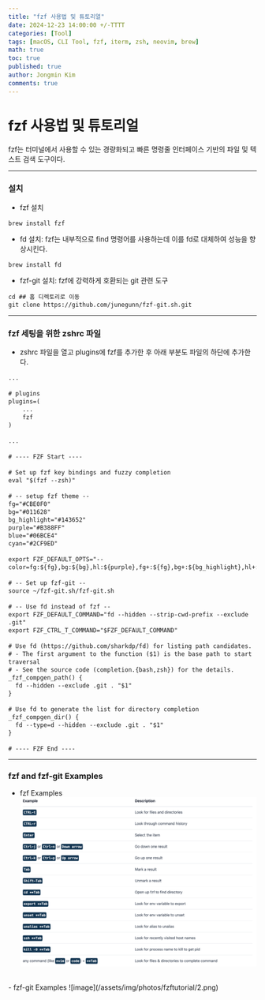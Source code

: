 ```yaml
---
title: "fzf 사용법 및 튜토리얼"
date: 2024-12-23 14:00:00 +/-TTTT
categories: [Tool]
tags: [macOS, CLI Tool, fzf, iterm, zsh, neovim, brew]
math: true
toc: true
published: true
author: Jongmin Kim
comments: true
---
```


# fzf 사용법 및 튜토리얼

fzf는 터미널에서 사용할 수 있는 경량화되고 빠른 명령줄 인터페이스 기반의 파일 및 텍스트 검색 도구이다. 

---
### 설치
- fzf 설치
```
brew install fzf
```
- fd 설치: fzf는 내부적으로 find 명령어를 사용하는데 이를 fd로 대체하여 성능을 향상시킨다.
```
brew install fd
```
- fzf-git 설치: fzf에 강력하게 호환되는 git 관련 도구
```
cd ## 홈 디렉토리로 이동
git clone https://github.com/junegunn/fzf-git.sh.git
```

---
### fzf 세팅을 위한 zshrc 파일
- zshrc 파일을 열고 plugins에 fzf를 추가한 후 아래 부분도 파일의 하단에 추가한다.


```
...

# plugins
plugins=(
    ... 
	fzf
)

...

# ---- FZF Start ----

# Set up fzf key bindings and fuzzy completion
eval "$(fzf --zsh)"

# -- setup fzf theme --
fg="#CBE0F0"
bg="#011628"
bg_highlight="#143652"
purple="#B388FF"
blue="#06BCE4"
cyan="#2CF9ED"

export FZF_DEFAULT_OPTS="--color=fg:${fg},bg:${bg},hl:${purple},fg+:${fg},bg+:${bg_highlight},hl+:${purple},info:${blue},prompt:${cyan},pointer:${cyan},marker:${cyan},spinner:${cyan},header:${cyan}"

# -- Set up fzf-git --
source ~/fzf-git.sh/fzf-git.sh

# -- Use fd instead of fzf --
export FZF_DEFAULT_COMMAND="fd --hidden --strip-cwd-prefix --exclude .git"
export FZF_CTRL_T_COMMAND="$FZF_DEFAULT_COMMAND"

# Use fd (https://github.com/sharkdp/fd) for listing path candidates.
# - The first argument to the function ($1) is the base path to start traversal
# - See the source code (completion.{bash,zsh}) for the details.
_fzf_compgen_path() {
  fd --hidden --exclude .git . "$1"
}

# Use fd to generate the list for directory completion
_fzf_compgen_dir() {
  fd --type=d --hidden --exclude .git . "$1"
}

# ---- FZF End ---- 
```

---
### fzf and fzf-git Examples
- fzf Examples
![image](/assets/img/photos/fzftutorial/1.png)  
<br>
- fzf-git Examples
![image](/assets/img/photos/fzftutorial/2.png)
